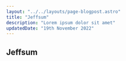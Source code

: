 ```yaml
---
layout: "../../layouts/page-blogpost.astro"
title: "Jeffsum"
description: "Lorem ipsum dolor sit amet"
updatedDate: "19th November 2022"
---
```


## Jeffsum
